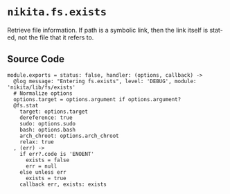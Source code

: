 
# `nikita.fs.exists`

Retrieve file information. If path is a symbolic link, then the link itself is
stat-ed, not the file that it refers to.

## Source Code

    module.exports = status: false, handler: (options, callback) ->
      @log message: "Entering fs.exists", level: 'DEBUG', module: 'nikita/lib/fs/exists'
      # Normalize options
      options.target = options.argument if options.argument?
      @fs.stat
        target: options.target
        dereference: true
        sudo: options.sudo
        bash: options.bash
        arch_chroot: options.arch_chroot
        relax: true
      , (err) ->
        if err?.code is 'ENOENT'
          exists = false
          err = null
        else unless err
          exists = true
        callback err, exists: exists
